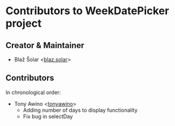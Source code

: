 # Contributors to WeekDatePicker project

## Creator & Maintainer

* Blaž Šolar <[blaz.solar](http://blaz.solar)>

## Contributors

In chronological order:

* Tony Awino <[tonyawino](https://github.com\/tonyawino)>
   * Adding number of days to display functionality
   * Fix bug in selectDay
